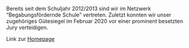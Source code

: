 Bereits seit dem Schuljahr 2012/2013 sind wir im Netzwerk “Begabungsfördernde Schule” vertreten. Zuletzt konnten wir unser zugehöriges Gütesiegel im Februar 2020 vor einer prominent besetzten Jury verteidigen.

Link zur [Homepage](https://www.gymnasium-stadtfeld.de/unsere-schule/begabtenfoerderung/)